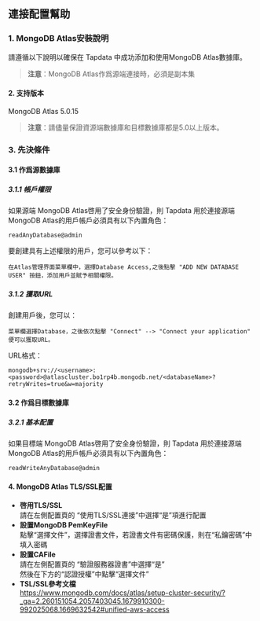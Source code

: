 ## **連接配置幫助**
###  **1. MongoDB Atlas安裝說明**
請遵循以下說明以確保在 Tapdata 中成功添加和使用MongoDB Atlas數據庫。
> **注意**：MongoDB Atlas作爲源端連接時，必須是副本集
#### **2. 支持版本**
MongoDB Atlas 5.0.15
> **注意**：請儘量保證資源端數據庫和目標數據庫都是5.0以上版本。
###  **3. 先決條件**
#### **3.1 作爲源數據庫**
##### **3.1.1 帳戶權限**
如果源端 MongoDB Atlas啓用了安全身份驗證，則 Tapdata 用於連接源端 MongoDB Atlas的用戶帳戶必須具有以下內置角色：
```
readAnyDatabase@admin
```
要創建具有上述權限的用戶，您可以參考以下：
```
在Atlas管理界面菜單欄中，選擇Database Access,之後點擊 "ADD NEW DATABASE USER" 按鈕，添加用戶並賦予相關權限。
```
##### **3.1.2 獲取URL**
創建用戶後，您可以：
```
菜單欄選擇Database，之後依次點擊 "Connect" --> "Connect your application"
便可以獲取URL。
```
URL格式：
```
mongodb+srv://<username>:<password>@atlascluster.bo1rp4b.mongodb.net/<databaseName>?retryWrites=true&w=majority
```
#### **3.2 作爲目標數據庫**
#####  **3.2.1 基本配置**
如果目標端 MongoDB Atlas啓用了安全身份驗證，則 Tapdata 用於連接源端 MongoDB Atlas的用戶帳戶必須具有以下內置角色：
```
readWriteAnyDatabase@admin
```
#### **4. MongoDB Atlas TLS/SSL配置**
- **啓用TLS/SSL**<br>
  請在左側配置頁的 “使用TLS/SSL連接”中選擇“是”項進行配置<br>
- **設置MongoDB PemKeyFile**<br>
  點擊“選擇文件”，選擇證書文件，若證書文件有密碼保護，則在“私鑰密碼”中填入密碼<br>
- **設置CAFile**<br>
  請在左側配置頁的 “驗證服務器證書”中選擇“是”<br>
  然後在下方的“認證授權”中點擊“選擇文件”<br>
- **TSL/SSL參考文檔**<br>
  https://www.mongodb.com/docs/atlas/setup-cluster-security/?_ga=2.260151054.2057403045.1679910300-992025068.1669632542#unified-aws-access
